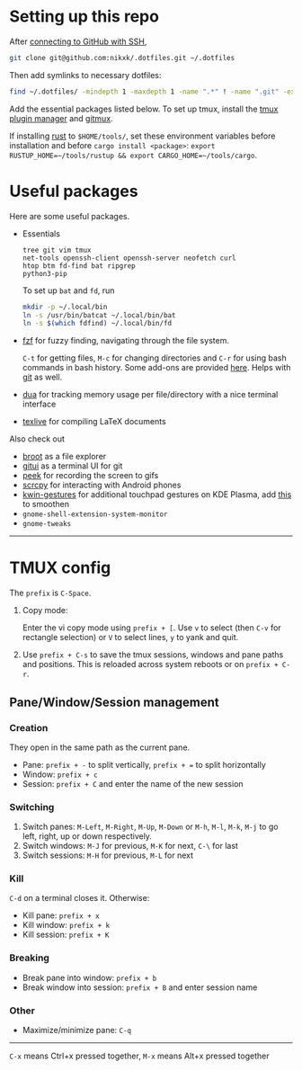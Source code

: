 # Setting up this repo

After [connecting to GitHub with SSH](https://docs.github.com/en/authentication/connecting-to-github-with-ssh/generating-a-new-ssh-key-and-adding-it-to-the-ssh-agent), 

```bash
git clone git@github.com:nikxk/.dotfiles.git ~/.dotfiles
```
Then add symlinks to necessary dotfiles:
```bash
find ~/.dotfiles/ -mindepth 1 -maxdepth 1 -name ".*" ! -name ".git" -exec ln -fs {} ~/ \;
```

Add the essential packages listed below. 
To set up tmux, install the [tmux plugin manager](https://github.com/tmux-plugins/tpm) and [gitmux](https://github.com/arl/gitmux).

If installing [rust](https://www.rust-lang.org/tools/install) to `$HOME/tools/`, set these environment variables before installation and before `cargo install <package>`: `export RUSTUP_HOME=~/tools/rustup && export CARGO_HOME=~/tools/cargo`.

# Useful packages

Here are some useful packages.

- Essentials

   ```
   tree git vim tmux 
   net-tools openssh-client openssh-server neofetch curl 
   htop btm fd-find bat ripgrep
   python3-pip
   ```
   To set up `bat` and `fd`, run
   ```sh
   mkdir -p ~/.local/bin 
   ln -s /usr/bin/batcat ~/.local/bin/bat
   ln -s $(which fdfind) ~/.local/bin/fd
   ```

- [fzf](https://github.com/junegunn/fzf) for fuzzy finding, navigating through the file system. 

  `C-t` for getting files, `M-c` for changing directories and `C-r` for using bash commands in bash history. Some add-ons are provided [here](./.config/fzf/.fzf.bash). Helps with [git](https://github.com/junegunn/fzf-git.sh) as well.

- [dua](https://github.com/Byron/dua-cli) for tracking memory usage per file/directory with a nice terminal interface

- [texlive](https://www.tug.org/texlive/quickinstall.html) for compiling LaTeX documents

Also check out 
- [broot](https://github.com/Canop/broot) as a file explorer
- [gitui](https://github.com/gitui-org/gitui) as a terminal UI for git
- [peek](https://github.com/phw/peek) for recording the screen to gifs
- [scrcpy](https://github.com/Genymobile/scrcpy) for interacting with Android phones
- [kwin-gestures](https://github.com/taj-ny/InputActions) for additional touchpad gestures on KDE Plasma, add [this](https://github.com/peterfajdiga/kwin4_effect_geometry_change) to smoothen
- `gnome-shell-extension-system-monitor`
- `gnome-tweaks`

---
# TMUX config

The `prefix` is `C-Space`.

1. Copy mode:
   
   Enter the vi copy mode using `prefix + [`. Use `v` to select (then `C-v` for rectangle selection) or `V` to select lines, `y` to yank and quit.
1. Use `prefix + C-s` to save the tmux sessions, windows and pane paths and positions. This is reloaded across system reboots or on `prefix + C-r`.

## Pane/Window/Session management

### Creation

They open in the same path as the current pane.

- Pane: `prefix + -` to split vertically, `prefix + =` to split horizontally
- Window: `prefix + c`
- Session: `prefix + C` and enter the name of the new session

### Switching

1. Switch panes: `M-Left`, `M-Right`, `M-Up`, `M-Down` or `M-h`, `M-l`, `M-k`, `M-j` to go left, right, up or down respectively.
1. Switch windows: `M-J` for previous, `M-K` for next, `C-\` for last
1. Switch sessions: `M-H` for previous, `M-L` for next

### Kill

`C-d` on a terminal closes it. Otherwise:

- Kill pane: `prefix + x`
- Kill window: `prefix + k`
- Kill session: `prefix + K`

### Breaking

- Break pane into window: `prefix + b`
- Break window into session: `prefix + B` and enter session name

### Other

- Maximize/minimize pane: `C-q`


---
`C-x` means Ctrl+x pressed together, `M-x` means Alt+x pressed together
